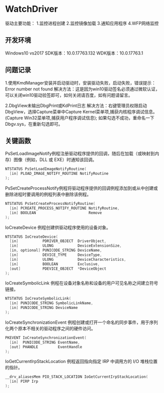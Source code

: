 # WatchDriver
驱动主要功能：
1.监控进程创建
2.监控镜像加载
3.通知应用程序
4.WFP网络监控
## 开发环境

Windows10 vs2017 SDK版本：10.0.17763.132 WDK版本：10.0.17763.1

## 问题记录
1.使用KmdManager安装并启动驱动时，安装驱动失败，启动失败，错误提示：Error number not found 解决方法：这是因为win10驱动签名必须通过微软认证，可以关闭win10驱动验签即可，如何关闭请百度，如有问题请留言。  

2.DbgView未输出DbgPrint或KdPrint日志 解决方法：右键管理员权限启动DbgView，选择Capture菜单中Capture Kernel菜单项,捕获内核程序调试信息。(Capture Win32菜单项,捕获用户程序调试信息); 如果勾选不成功，重命名一下Dbgv.sys，在重新勾选即可。

## 关键函数
PsSetLoadImageNotify例程注册驱动程序提供的回调，随后在加载（或映射到内存）图像（例如，DLL 或 EXE）时通知该回调。
```c
NTSTATUS PsSetLoadImageNotifyRoutine(
  [in] PLOAD_IMAGE_NOTIFY_ROUTINE NotifyRoutine
);
```

PsSetCreateProcessNotify例程将驱动程序提供的回调例程添加到或从中创建或删除进程时要调用的例程列表中删除该例程。
```c
NTSTATUS PsSetCreateProcessNotifyRoutine(
  [in] PCREATE_PROCESS_NOTIFY_ROUTINE NotifyRoutine,
  [in] BOOLEAN                        Remove
);
```

IoCreateDevice 例程创建供驱动程序使用的设备对象。
```c
NTSTATUS IoCreateDevice(
  [in]           PDRIVER_OBJECT  DriverObject,
  [in]           ULONG           DeviceExtensionSize,
  [in, optional] PUNICODE_STRING DeviceName,
  [in]           DEVICE_TYPE     DeviceType,
  [in]           ULONG           DeviceCharacteristics,
  [in]           BOOLEAN         Exclusive,
  [out]          PDEVICE_OBJECT  *DeviceObject
);
```

IoCreateSymbolicLink 例程在设备对象名称和设备的用户可见名称之间建立符号链接。
```c
NTSTATUS IoCreateSymbolicLink(
  [in] PUNICODE_STRING SymbolicLinkName,
  [in] PUNICODE_STRING DeviceName
);
```

IoCreateSynchronizationEvent 例程创建或打开一个命名的同步事件，用于序列化两个原本不相关的驱动程序之间的硬件访问。
```c
PKEVENT IoCreateSynchronizationEvent(
  [in]  PUNICODE_STRING EventName,
  [out] PHANDLE         EventHandle
);
```

IoGetCurrentIrpStackLocation 例程返回指向指定 IRP 中调用方的 I/O 堆栈位置的指针。
```c
__drv_aliasesMem PIO_STACK_LOCATION IoGetCurrentIrpStackLocation(
  [in] PIRP Irp
);
```